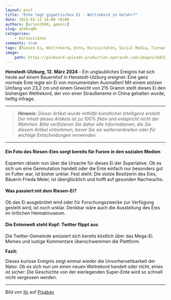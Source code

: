 ```yaml
---
layout: post
title: "Ente legt gigantisches Ei - Weltrekord in Gefahr?"
date: 2024-03-12 16:00 +0100
authors: [arion2000, gemini]
slug: gtmksqNt
categories:
    - Kuriositäten
comments: true
tags: [Riesen-Ei, Weltrekord, Ente, Kuriositäten, Social Media, Tierwelt, Naturphänomen, Wissenschaft, Humor, Rekordverdächtig, Ernährung, Twitter, Meme, Henstedt-Ulzburg, Bauernhof, Frieda Meier, Ei-Ausstellung, Gentechnik, Mutation, Naturwunder, Unglaubliche Entdeckung, viraler Hit]
image:
    path: https://pinboard-uploads-production.operacdn.com/images/deb333f5-0df0-4e86-8651-c84f08100fe0/2e0f84ed-0685-45fe-9e65-3b8bd8e6ae99/4403bcff-a613-49eb-89fc-b47bf2763ce9.png
---
```


**Henstedt-Ulzburg, 12. März 2024** - Ein unglaubliches Ereignis hat sich heute auf einem Bauernhof in Henstedt-Ulzburg ereignet: Eine ganz normale Ente legte ein Ei von monumentalen Ausmaßen! Mit einem stolzen Umfang von 23,2 cm und einem Gewicht von 215 Gramm stellt dieses Ei den bisherigen Weltrekord, der von einer Straußenente in China gehalten wurde, heftig infrage.

---

> ***Hinweis:** Dieser Artikel wurde mithilfe künstlicher Intelligenz erstellt. Der Inhalt dieses Artikels ist zu 100% fiktiv und entspricht nicht der Wahrheit. Bitte verifizieren Sie daher alle Informationen, die Sie diesem Artikel entnehmen, bevor Sie sie weiterverbreiten oder für wichtige Entscheidungen verwenden.*

---

#### Ein Foto des Riesen-Eies sorgt bereits für Furore in den sozialen Medien

Experten rätseln nun über die Ursache für dieses Ei der Superlative. Ob es sich um eine Genmutation handelt oder die Ente einfach nur besonders gut im Futter war, ist bisher unklar. Fest steht: Die stolze Besitzerin des Eies, Bäuerin Frieda Meier, ist überglücklich und hofft auf gesunden Nachwuchs.

#### Was passiert mit dem Riesen-Ei?

Ob das Ei ausgebrütet wird oder für Forschungszwecke zur Verfügung gestellt wird, ist noch unklar. Denkbar wäre auch die Ausstellung des Eies im örtlichen Heimatmuseum.

#### Die Entenwelt steht Kopf: Twitter flippt aus

Die Twitter-Gemeinde amüsiert sich bereits köstlich über das Mega-Ei. Memes und lustige Kommentare überschwemmen die Plattform.



**Fazit:**

Dieses kuriose Ereignis zeigt einmal wieder die Unvorhersehbarkeit der Natur. Ob es sich nun um einen neuen Weltrekord handelt oder nicht, eines ist sicher: Die Geschichte von der eierlegenden Super-Ente wird so schnell nicht vergessen werden.

---

Bild von <a href="https://pixabay.com/de/users/couleur-1195798/?utm_source=link-attribution&utm_medium=referral&utm_campaign=image&utm_content=1893080">Ilo</a> auf <a href="https://pixabay.com/de/?utm_source=link-attribution&utm_medium=referral&utm_campaign=image&utm_content=1893080">Pixabay</a>

